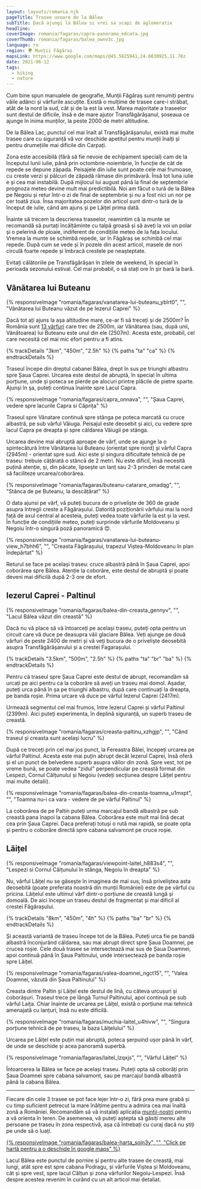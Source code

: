 ```yaml
---
layout: layouts/romania.njk
pageTitle: Trasee usoare de la Bâlea
subTitle: Dacă ajungi la Bâlea si vrei sa scapi de aglomeratie
headline:
coverImage: romania/fagaras/capra-panorama_edcata.jpg
coverThumb: romania/fagaras/balea_ownv3c.jpg
language: ro
region: 🌍 Munții Făgăraș
mapsLink: https://www.google.com/maps/@45.5825941,24.6030925,11.78z
date: 2021-06-12
tags:
  - hiking
  - nature
---
```


Cum bine spun manualele de geografie, Munții Făgăraș sunt renumiți pentru văile adânci și vârfurile ascuțite. Există o mulțime de trasee care-i străbat, atât de la nord la sud, cât și de la est la vest. Marea majoritate a traseelor sunt destul de dificile, însă e de mare ajutor Transfăgărășanul, șoseaua ce ajunge în inima munților, la peste 2000 de metri altitudine.

De la Bâlea Lac, punctul cel mai înalt al Transfăgărășanului, există mai multe trasee care cu siguranță vă vor deschide apetitul pentru munții înalți și pentru drumețiile mai dificile din Carpați.

Zona este accesibilă (fără să fie nevoie de echipament special) cam de la începutul lunii iulie, până prin octombrie-noiembrie, în funcție de cât de repede se depune zăpada. Peisajele din iulie sunt poate cele mai frumoase, cu creste verzi și pâlcuri de zăpadă rămase din primăvară. Însă tot luna iulie e și cea mai instabilă. După mijlocul lui august până la final de septembrie prognoza meteo devine mult mai predictibilă. Noi am făcut o tură de la Bâlea pe Negoiu și retur într-o zi de final de septembrie și nu a fost nici un nor pe cer toată ziua. Însa majoritatea pozelor din articol sunt dintr-o tură de la început de iulie, când am ajuns și pe Lăițel prima dată.

Înainte să trecem la descrierea traseelor, reamintim că la munte se recomandă să purtați încălțăminte cu talpă groasă și să aveți la voi un polar și o pelerină de ploaie, indiferent de condițiile meteo de la fața locului. Vremea la munte se schimbă repede, iar în Făgăraș se schimbă cel mai repede. După cum se vede și în pozele din acest articol, masele de nori circulă foarte repede și îmbracă crestele pe neașteptate.

<div class="info warning">
  <span>Evitați călătoriile pe Transfăgărășan în zilele de weekend, în special în perioada sezonului estival. Cel mai probabil, o să stați ore în șir bară la bară.</span>
</div>

## Vânătarea lui Buteanu

{% responsiveImage "romania/fagaras/vanatarea-lui-buteanu_yblrt0", "", "Vânătarea lui Buteanu văzut de pe Iezerul Caprei" %}

Dacă tot ați ajuns la așa altitudine mare, ce-ar fi să treceți și de 2500m? În România sunt [13 vârfuri](https://ro.wikipedia.org/wiki/Lista_v%C3%A2rfurilor_muntoase_din_Rom%C3%A2nia_dup%C4%83_%C3%AEn%C4%83l%C8%9Bime#V%C3%A2rfuri_de_peste_2.500_metri) care trec de 2500m, iar Vânătarea (sau, după unii, Vânătoarea) lui Buteanu este unul din ele (2507m). Acesta este, probabil, cel care necesită cel mai mic efort pentru a fi atins.

{% trackDetails "3km", "450m", "2.5h" %}
{% paths "ta" "ca" %}
{% endtrackDetails %}

Traseul începe din dreptul cabanei Bâlea, drept în sus pe triunghi albastru spre Șaua Caprei. Urcarea este destul de abruptă, în special în ultima porțiune, unde și poteca se pierde pe alocuri printre plăcile de pietre sparte. Ajunși în șa, puteți continua înainte spre Lacul Capra.

{% responsiveImage "romania/fagaras/capra_onnava", "", "Șaua Caprei, vedere spre lacurile Capra si Căprița" %}

Traseul spre Vânatare continuă spre stânga pe poteca marcată cu cruce albastră, pe sub vârful Văiuga. Peisajul este deosebit și aici, cu vedere spre lacul Capra pe dreapta și spre căldarea Văiugii pe stânga.

Urcarea devine mai abruptă aproape de vârf, unde se ajunge la o spintecătură între Vânătarea lui Buteanu (orientat spre nord) și vârful Capra (2945m) - orientat spre sud. Aici este și singura dificultate tehnică de pe traseu: trebuie cățărată o stâncă de 2 metri. Nu este dificil, însă necesită puțină atenție, și, din păcate, lipsește un lanț sau 2-3 prinderi de metal care să faciliteze urcarea/coborârea.

{% responsiveImage "romania/fagaras/buteanu-catarare_omadqg", "", "Stânca de pe Buteanu, la descățărat" %}

O data ajunsi pe vârf, vă puteți bucura de o priveliște de 360 de grade asupra întregii creste a Făgărașului. Datorită poziționării vârfului mai la nord față de axul central al acesteia, puteți vedea toate vârfurile la est și la vest. În funcție de condițiile meteo, puteți surprinde vârfurile Moldoveanu și Negoiu într-o singură poză panoramică 😍.

{% responsiveImage "romania/fagaras/vanatarea-lui-buteanu-view_h7bhh6", "", "Creasta Făgărașului, trapezul Viștea-Moldoveanu în plan îndepărtat" %}

Returul se face pe același traseu: cruce albastră până în Șaua Caprei, apoi coborârea spre Bâlea. Atenție la coborâre, este destul de abruptă și poate deveni mai dificilă după 2-3 ore de efort.

## Iezerul Caprei - Paltinul

{% responsiveImage "romania/fagaras/balea-din-creasta_gennyv", "", "Lacul Bâlea văzut din creastă" %}

Dacă nu vă place să vă întoarceți pe același traseu, puteți opta pentru un circuit care vă duce pe deasupra văii glaciare Bâlea. Veți ajunge pe două vârfuri de peste 2400 de metri și vă veți bucura de o priveliște deosebită asupra Transfăgărășanului și a crestei Fagarașului.

{% trackDetails "3.5km", "500m", "2.5h" %}
{% paths "ta" "br" "ba" %}
{% endtrackDetails %}

Pentru că traseul spre Șaua Caprei este destul de abrupt, recomandăm să urcați pe aici pentru ca la coborâre să aveți un traseu mai domol. Așadar, puteți urca până în șa pe triunghi albastru, după care continuați la dreapta, pe banda roșie. Prima urcare vă duce pe vârful Iezerul Caprei (2417m).

Urmează segmentul cel mai frumos, între Iezerul Caprei și vârful Paltinul (2399m). Aici puteți experimenta, în deplină siguranță, un superb traseu de creastă.

{% responsiveImage "romania/fagaras/creasta-paltinu_xzhgjp", "", "Când traseul și creasta sunt același lucru" %}

După ce treceți prin cel mai jos punct, la Fereastra Bâlei, începeți urcarea pe vârful Paltinul. Acesta este mai puțin abrupt decât Iezerul Caprei, însă oferă și el un punct de belvedere superb asupra văilor din zonă. Spre vest, tot pe vreme bună, se poate vedea "zidul" perpendicular pe creastă format din Lespezi, Cornul Călțunului și Negoiu (vedeți secțiunea despre Lăițel pentru mai multe detalii).

{% responsiveImage "romania/fagaras/balea-din-creasta-toamna_u1mxpt", "", "Toamna nu-i ca vara - vedere de pe vârful Paltinul" %}

La coborârea de pe Paltin puteți urma marcajul bandă albastră pe sub creastă pana înapoi la cabana Bâlea. Coborârea este mult mai lină decat cea prin Șaua Caprei. Daca preferați totuși o rută mai rapidă, se poate opta și pentru o coborâre directă spre cabana salvamont pe cruce roșie.

## Lăițel

{% responsiveImage "romania/fagaras/viewpoint-laitel_h883s4", "", "Lespezi si Cornul Călțunului în stânga, Negoiu în dreapta" %}

Nu, vârful Lăițel nu se găsește în imaginea de mai sus, însă priveliștea asta deosebită (poate preferata noastră din munții României) este de pe vârful cu pricina. Lăițelul este ultimul vârf dintr-o porțiune de creastă lungă și domoală. De aici începe un traseu destul de fragmentat și mai dificil al crestei Făgărașului.

{% trackDetails "8km", "450m", "4h" %}
{% paths "ba" "br" %}
{% endtrackDetails %}

Și această variantă de traseu începe tot de la Bâlea. Puteți urca fie pe bandă albastră înconjurând căldarea, sau mai abrupt direct spre Șaua Doamnei, pe crucea roșie. Cele două trasee se intersectează mai sus de Șaua Doamnei, apoi continuă până în Șaua Paltinului, unde intersectează pe banda roșie spre Lăițel.

{% responsiveImage "romania/fagaras/valea-doamnei_ngct15", "", "Valea Doamnei, văzută din Șaua Paltinului" %}

Creasta dintre Paltin și Lăițel este destul de lină, cu câteva urcușuri și coborâșuri. Traseul trece pe lângă Turnul Paltinului, apoi continuă pe sub vârful Laița. Chiar înainte de urcarea pe Lăițel, există o porțiune mai tehnică amenajată cu lanțuri, însă nu este dificilă.

{% responsiveImage "romania/fagaras/muchia-laitel_u4hivw", "", "Singura porțiune tehnică de pe traseu, la baza Lăițelului" %}

Urcarea pe Lăițel este puțin mai abruptă, poteca șerpuind ușor până în vârf, de unde se deschide și acea panoramă superbă.

{% responsiveImage "romania/fagaras/laitel_lzqxjs", "", "Vârful Lăițel" %}

Întoarcerea la Bâlea se face pe același traseu. Puteți opta să coborâți prin Șaua Doamnei spre cabana salvamont, sau pe marcajul bandă albastră până la cabana Bâlea.

<hr />

Fiecare din cele 3 trasee se pot face lejer într-o zi, fără prea mare grabă și cu timp suficient petrecut la mare înălțime pentru a admira cea mai înaltă zonă a României. Recomandăm să vă instalați aplicația [muntii-nostri](https://muntii-nostri.ro/) pentru a vă orienta în teren. De asemenea, vă puteți aștepta să găsiți mereu alte persoane pe traseu în zona respectivă, așa că întrebați cu curaj dacă nu știți pe unde să o luați.

<a href="https://www.google.com/maps/d/u/2/viewer?mid=1DK87zB06oNZ1Ngub8wxLnEsW4uiWsqUK&ll=45.597566725799666%2C24.614403153223105&z=15" target="_blank" rel="noopener noreferrer">
{% responsiveImage "romania/fagaras/balea-harta_sojn3y", "", "Click pe hartă pentru a o deschide în google maps" %}
</a>

Lacul Bâlea este punctul de pornire și pentru alte trasee de creastă, mai lungi, atât spre est spre cabana Podragu, și vârfurile Viștea și Moldoveanu, cât și spre vest, spre lacul Călțun și zona vârfurilor Negoiu-Lespezi. Însă despre acestea revenim în curând cu un alt articol mai detaliat.
